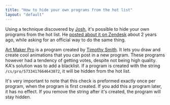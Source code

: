 ```yaml
---
title: "How to hide your own programs from the hot list"
layout: "default"
---
```


Using a technique discovered by [Josh](https://kaid_724017587964593627235978), it's possible to hide your own programs from the hot list. He [posted about it on Zendesk](https://khanacademy.zendesk.com/hc/en-us/community/posts/115000251328) about 2 years ago, while asking for an official way to do the same thing.

[Art Maker Pro](https://khanacademy.org/cs/i/5733417664643072) is a program created by [Timothy Smith](kaid_260898553571312085319284). It lets you draw and create cool animations that you can post in a new program. These programs however had a tendency of getting votes, despite not being high quality. KA's solution was to add a blacklist. If a program is created with the string `/cs/pro/5733417664643072`, it will be hidden from the hot list.

It's very important to note that this check is preformed exactly once per program, when the program is first created. If you add this a program later, it has no effect. If you remove the string after it's created, the program will stay hidden.
